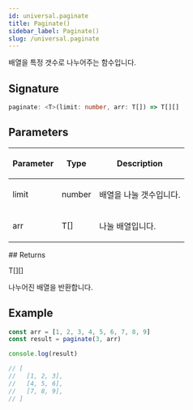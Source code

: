 ```yaml
---
id: universal.paginate
title: Paginate()
sidebar_label: Paginate()
slug: /universal.paginate
---
```






배열을 특정 갯수로 나누어주는 함수입니다.

## Signature

```typescript
paginate: <T>(limit: number, arr: T[]) => T[][]
```

## Parameters

<table><thead><tr><th>

Parameter


</th><th>

Type


</th><th>

Description


</th></tr></thead>
<tbody><tr><td>

limit


</td><td>

number


</td><td>

배열을 나눌 갯수입니다.


</td></tr>
<tr><td>

arr


</td><td>

T[]


</td><td>

나눌 배열입니다.


</td></tr>
</tbody></table>
## Returns

T[][]

나누어진 배열을 반환합니다.

## Example


```ts
const arr = [1, 2, 3, 4, 5, 6, 7, 8, 9]
const result = paginate(3, arr)

console.log(result)

// [
//   [1, 2, 3],
//   [4, 5, 6],
//   [7, 8, 9],
// ]
```


